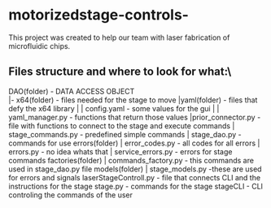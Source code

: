 # motorizedstage-controls-
This project was created to help our team with laser fabrication of microfluidic chips.

## Files structure and where to look for what:\
DAO(folder) - DATA ACCESS OBJECT\
|- x64(folder) - files needed for the stage to move
|yaml(folder) - files that defy the x64 library
| | config.yaml - some values for the gui
| | yaml_manager.py - functions that return those values
|prior_connector.py - file with functions to connect to the stage and execute commands
| stage_commands.py - predefined simple commands
| stage_dao.py - commands for use
errors(folder)
| error_codes.py - all codes for all errors
| errors.py - no idea whats that
| service_errors.py - errors for stage commands
factories(folder)
| commands_factory.py - this commands are used in stage_dao.py file
models(folder)
| stage_models.py -these are used for errors and signals
laserStageControll.py - file that connects CLI and the instructions for the stage
stage.py - commands for the stage
stageCLI - CLI controling the commands of the user






